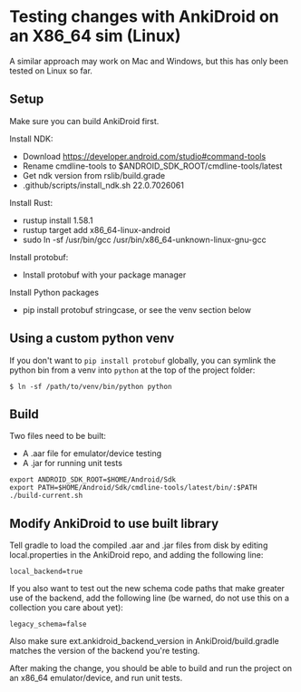 # Testing changes with AnkiDroid on an X86_64 sim (Linux)

A similar approach may work on Mac and Windows, but this has only been tested on Linux
so far.

## Setup

Make sure you can build AnkiDroid first.

Install NDK:

- Download https://developer.android.com/studio#command-tools
- Rename cmdline-tools to $ANDROID_SDK_ROOT/cmdline-tools/latest
- Get ndk version from rslib/build.grade
- .github/scripts/install_ndk.sh 22.0.7026061

Install Rust:

- rustup install 1.58.1
- rustup target add x86_64-linux-android
- sudo ln -sf /usr/bin/gcc /usr/bin/x86_64-unknown-linux-gnu-gcc

Install protobuf:

- Install protobuf with your package manager

Install Python packages

- pip install protobuf stringcase, or see the venv section below

## Using a custom python venv

If you don't want to `pip install protobuf` globally, you can
symlink the python bin from a venv into `python` at the top of
the project folder:

```
$ ln -sf /path/to/venv/bin/python python
```

## Build

Two files need to be built:

- A .aar file for emulator/device testing
- A .jar for running unit tests

```
export ANDROID_SDK_ROOT=$HOME/Android/Sdk
export PATH=$HOME/Android/Sdk/cmdline-tools/latest/bin/:$PATH
./build-current.sh
```

## Modify AnkiDroid to use built library

Tell gradle to load the compiled .aar and .jar files from disk by editing local.properties
in the AnkiDroid repo, and adding the following line:

```
local_backend=true
```

If you also want to test out the new schema code paths that make greater use of the backend,
add the following line (be warned, do not use this on a collection you care about yet):

```
legacy_schema=false
```

Also make sure ext.ankidroid_backend_version in AnkiDroid/build.gradle matches the version
of the backend you're testing.

After making the change, you should be able to build and run the project on an x86_64
emulator/device, and run unit tests.
